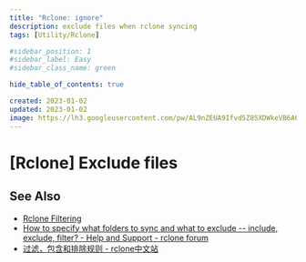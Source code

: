 ```yaml
---
title: "Rclone: ignore"
description: exclude files when rclone syncing
tags: [Utility/Rclone]

#sidebar_position: 1
#sidebar_label: Easy
#sidebar_class_name: green

hide_table_of_contents: true

created: 2023-01-02
updated: 2023-01-02
image: https://lh3.googleusercontent.com/pw/AL9nZEUA9Ifvd5Z8SXDWkeVB6AC4MPGwnXaL6kBXNPoXwOQQ2jOcZ1Jw_0p8TKK8C3ZX0e67_FOY15eDrm7aaXSQJcKtoUzC80SAQEHsaBy6qS2AqNNs5VUFNXBKm439y_1wkvmDl-PnL8ReojnIumNlEvOXBg=w800-no?authuser=0
---
```


[Rclone] Exclude files
======================


See Also
--------

- [Rclone Filtering](https://rclone.org/filtering/)
- [How to specify what folders to sync and what to exclude -- include, exclude, filter? - Help and Support - rclone forum](https://forum.rclone.org/t/how-to-specify-what-folders-to-sync-and-what-to-exclude-include-exclude-filter/21821)
- [过滤，包含和排除规则 - rclone中文站](https://www.rclone.cn/document/%E8%BF%87%E6%BB%A4%EF%BC%8C%E5%8C%85%E5%90%AB%E5%92%8C%E6%8E%92%E9%99%A4%E8%A7%84%E5%88%99/)

